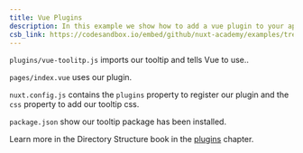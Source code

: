 ```yaml
---
title: Vue Plugins
description: In this example we show how to add a vue plugin to your application
csb_link: https://codesandbox.io/embed/github/nuxt-academy/examples/tree/master/plugins/vue-plugins?fontsize=14&hidenavigation=1&module=%2Fplugins%2Fvue-tooltip.js&theme=dark&view=editor
---
```


<example-intro></example-intro>

`plugins/vue-toolitp.js` imports our tooltip and tells Vue to use..

`pages/index.vue` uses our plugin.

`nuxt.config.js` contains the `plugins` property to register our plugin and the `css` property to add our tooltip css.

`package.json` show our tooltip package has been installed.

<alert type="next">

Learn more in the Directory Structure book in the [plugins](/docs/directory-structure/plugins#vue-plugins) chapter.

</alert>

<code-sandbox :src="csb_link"></code-sandbox>
